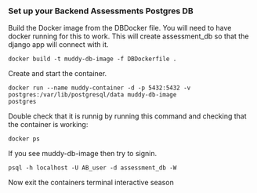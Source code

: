 ### Set up your Backend Assessments Postgres DB 

Build the Docker image from the DBDocker file. You will need to have docker running for this to work. This will create assessment_db so that the django app will connect with it. 

```
docker build -t muddy-db-image -f DBDockerfile .
```
Create and start the container. 
```
docker run --name muddy-container -d -p 5432:5432 -v postgres:/var/lib/postgresql/data muddy-db-image
postgres
```

Double check that it is runnig by running this command and checking that the container is working: 

```
docker ps
```

If you see muddy-db-image then try to signin. 

```
psql -h localhost -U AB_user -d assessment_db -W
```

Now exit the containers terminal interactive season 